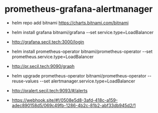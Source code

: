 # prometheus-grafana-alertmanager

* helm repo add bitnami https://charts.bitnami.com/bitnami
* helm install grafana bitnami/grafana --set service.type=LoadBalancer 
* http://grafana.secil.tech:3000/login
* helm install prometheus-operator bitnami/prometheus-operator --set prometheus.service.type=LoadBalancer 
* http://pr.secil.tech:9090/graph
* helm upgrade prometheus-operator bitnami/prometheus-operator  --reuse-values --set alertmanager.service.type=LoadBalancer
* http://pralert.secil.tech:9093/#/alerts

* https://webhook.site/#!/0508e5d8-3afd-418c-a159-adec890158d5/069c49fb-1286-4b2c-81b2-abf33db945d2/1
